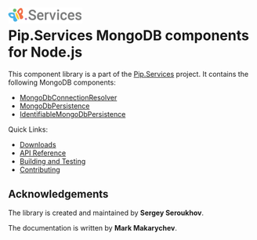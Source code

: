 # <img src="https://github.com/pip-services/pip-services/raw/master/design/Logo.png" alt="Pip.Services Logo" style="max-width:30%"> <br/> Pip.Services MongoDB components for Node.js

This component library is a part of the [Pip.Services](https://github.com/pip-services/pip-services) project.
It contains the following MongoDB components: 
 
 * [MongoDbConnectionResolver](https://rawgit.com/pip-services-node/pip-services-mongodb-node/master/doc/api/classes/connect.mongodbconnectionresolver.html)
 * [MongoDbPersistence](https://rawgit.com/pip-services-node/pip-services-mongodb-node/master/doc/api/classes/persistence.mongodbpersistence.html)
 * [IdentifiableMongoDbPersistence](https://rawgit.com/pip-services-node/pip-services-mongodb-node/master/doc/api/classes/persistence.identifiablemongodbpersistence.html)

Quick Links:

* [Downloads](https://github.com/pip-services-node/pip-services-mongodb-node/blob/master/doc/Downloads.md)
* [API Reference](https://rawgit.com/pip-services-node/pip-services-mongodb-node/master/doc/api/globals.html)
* [Building and Testing](https://github.com/pip-services-node/pip-services-mongodb-node/blob/master/doc/Development.md)
* [Contributing](https://github.com/pip-services-node/pip-services-mongodb-node/blob/master/doc/Development.md/#contrib)

## Acknowledgements

The library is created and maintained by **Sergey Seroukhov**.

The documentation is written by **Mark Makarychev**.
